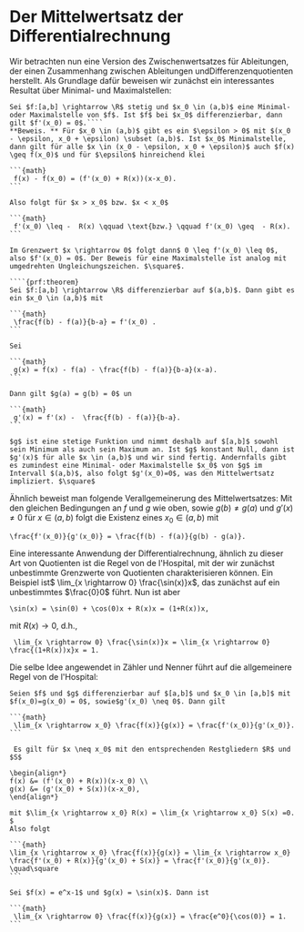 
# Der Mittelwertsatz der Differentialrechnung

Wir betrachten nun eine Version des Zwischenwertsatzes für Ableitungen, der einen Zusammenhang zwischen Ableitungen undDifferenzenquotienten herstellt. Als Grundlage dafür beweisen wir zunächst ein interessantes Resultat über Minimal- und Maximalstellen:

````{prf:lemma}
Sei $f:[a,b] \rightarrow \R$ stetig und $x_0 \in (a,b)$ eine Minimal- oder Maximalstelle von $f$. Ist $f$ bei $x_0$ differenzierbar, dann gilt $f'(x_0) = 0$.````
**Beweis. ** Für $x_0 \in (a,b)$ gibt es ein $\epsilon > 0$ mit $(x_0 - \epsilon, x_0 + \epsilon) \subset (a,b)$. Ist $x_0$ Minimalstelle, dann gilt für alle $x \in (x_0 - \epsilon, x_0 + \epsilon)$ auch $f(x) \geq f(x_0)$ und für $\epsilon$ hinreichend klei

```{math}
 f(x) - f(x_0) = (f'(x_0) + R(x))(x-x_0).
```

Also folgt für $x > x_0$ bzw. $x < x_0$

```{math}
 f'(x_0) \leq -  R(x) \qquad \text{bzw.} \qquad f'(x_0) \geq  - R(x).
```

Im Grenzwert $x \rightarrow 0$ folgt dann$ 0 \leq f'(x_0) \leq 0$, also $f'(x_0) = 0$. Der Beweis für eine Maximalstelle ist analog mit umgedrehten Ungleichungszeichen. $\square$.

````{prf:theorem}
Sei $f:[a,b] \rightarrow \R$ differenzierbar auf $(a,b)$. Dann gibt es ein $x_0 \in (a,b)$ mit

```{math}
 \frac{f(b) - f(a)}{b-a} = f'(x_0) .
```

````

````{prf:proof}
Sei

```{math}
 g(x) = f(x) - f(a) - \frac{f(b) - f(a)}{b-a}(x-a).
```

Dann gilt $g(a) = g(b) = 0$ un

```{math}
 g'(x) = f'(x) -  \frac{f(b) - f(a)}{b-a}.
```

$g$ ist eine stetige Funktion und nimmt deshalb auf $[a,b]$ sowohl sein Minimum als auch sein Maximum an. Ist $g$ konstant Null, dann ist $g'(x)$ für alle $x \in (a,b)$ und wir sind fertig. Andernfalls gibt es zumindest eine Minimal- oder Maximalstelle $x_0$ von $g$ im Intervall $(a,b)$, also folgt $g'(x_0)=0$, was den Mittelwertsatz impliziert. $\square$
````

Ähnlich beweist man folgende Verallgemeinerung des Mittelwertsatzes: Mit den gleichen Bedingungen an $f$ und $g$ wie oben, sowie $g(b) \neq g(a)$ und $g'(x) \neq 0$ für $x \in (a,b)$ folgt die Existenz eines $x_0 \in (a,b)$ mit

```{math}
\frac{f'(x_0)}{g'(x_0)} = \frac{f(b) - f(a)}{g(b) - g(a)}.
```

Eine interessante Anwendung der Differentialrechnung, ähnlich zu dieser Art von Quotienten ist die Regel von de l'Hospital, mit der wir zunächst unbestimmte Grenzwerte von Quotienten charakterisieren können. Ein Beispiel ist$ \lim_{x \rightarrow 0} \frac{\sin(x)}x$, das zunächst auf ein unbestimmtes $\frac{0}0$ führt. Nun ist aber

```{math}
\sin(x) = \sin(0) + \cos(0)x + R(x)x = (1+R(x))x,
```

mit $R(x) \rightarrow 0$, d.h.,

```{math}
 \lim_{x \rightarrow 0} \frac{\sin(x)}x = \lim_{x \rightarrow 0} \frac{(1+R(x))x}x = 1.
```

Die selbe Idee angewendet in Zähler und Nenner führt auf die allgemeinere Regel von de l'Hospital:

````{prf:theorem}
Seien $f$ und $g$ differenzierbar auf $[a,b]$ und $x_0 \in [a,b]$ mit $f(x_0)=g(x_0) = 0$, sowie$g'(x_0) \neq 0$. Dann gilt

```{math}
 \lim_{x \rightarrow x_0} \frac{f(x)}{g(x)} = \frac{f'(x_0)}{g'(x_0)}.
```

````

````{prf:proof}
 Es gilt für $x \neq x_0$ mit den entsprechenden Restgliedern $R$ und $S$

\begin{align*}
f(x) &= (f'(x_0) + R(x))(x-x_0) \\
g(x) &= (g'(x_0) + S(x))(x-x_0),
\end{align*}

mit $\lim_{x \rightarrow x_0} R(x) = \lim_{x \rightarrow x_0} S(x) =0. $
Also folgt

```{math}
\lim_{x \rightarrow x_0} \frac{f(x)}{g(x)} = \lim_{x \rightarrow x_0} \frac{f'(x_0) + R(x)}{g'(x_0) + S(x)} = \frac{f'(x_0)}{g'(x_0)}.  \quad\square
```
````

````{prf:example}
Sei $f(x) = e^x-1$ und $g(x) = \sin(x)$. Dann ist

```{math}
 \lim_{x \rightarrow 0} \frac{f(x)}{g(x)} = \frac{e^0}{\cos(0)} = 1.
```

````
